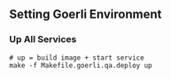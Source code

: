 ## Setting Goerli Environment

### Up All Services

```deploy contract on goerli
# up = build image + start service
make -f Makefile.goerli.qa.deploy up
````
